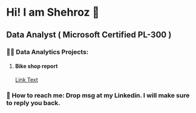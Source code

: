 # Hi! I am Shehroz 👋
## Data Analyst ( Microsoft Certified PL-300 )

### 👨‍💻 Data Analytics Projects:
1. #### Bike shop report
   [Link Text](URL)


 
### 🤳 How to reach me: Drop msg at my Linkedin. I will make sure to reply you back.


